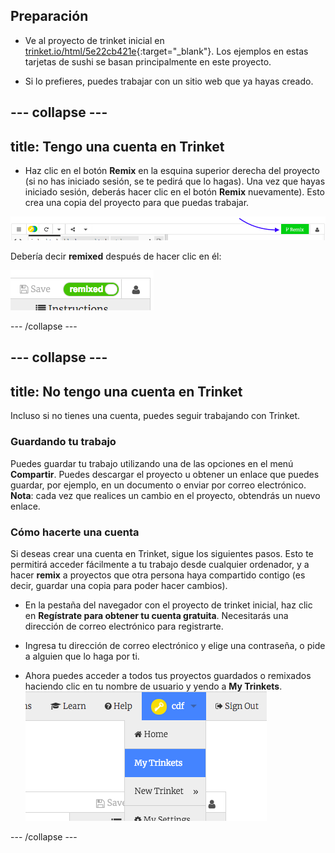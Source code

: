 ## Preparación

- Ve al proyecto de trinket inicial en [trinket.io/html/5e22cb421e](https://trinket.io/html/5e22cb421e){:target="_blank"}. Los ejemplos en estas tarjetas de sushi se basan principalmente en este proyecto.

- Si lo prefieres, puedes trabajar con un sitio web que ya hayas creado.

--- collapse ---
---
title: Tengo una cuenta en Trinket
---

- Haz clic en el botón **Remix** en la esquina superior derecha del proyecto (si no has iniciado sesión, se te pedirá que lo hagas). Una vez que hayas iniciado sesión, deberás hacer clic en el botón **Remix** nuevamente). Esto crea una copia del proyecto para que puedas trabajar. 

![Botón Remix](images/tktRemixButtonArrow.png)

Debería decir **remixed** después de hacer clic en él:

![El botón ahora dice "remixed"](images/tktRemixedSmall.png)

--- /collapse ---

--- collapse ---
---
title: No tengo una cuenta en Trinket
---

Incluso si no tienes una cuenta, puedes seguir trabajando con Trinket.

### Guardando tu trabajo

Puedes guardar tu trabajo utilizando una de las opciones en el menú **Compartir**. Puedes descargar el proyecto u obtener un enlace que puedes guardar, por ejemplo, en un documento o enviar por correo electrónico. **Nota**: cada vez que realices un cambio en el proyecto, obtendrás un nuevo enlace.

### Cómo hacerte una cuenta

Si deseas crear una cuenta en Trinket, sigue los siguientes pasos. Esto te permitirá acceder fácilmente a tu trabajo desde cualquier ordenador, y a hacer **remix** a proyectos que otra persona haya compartido contigo (es decir, guardar una copia para poder hacer cambios).

- En la pestaña del navegador con el proyecto de trinket inicial, haz clic en **Regístrate para obtener tu cuenta gratuita**. Necesitarás una dirección de correo electrónico para registrarte.

- Ingresa tu dirección de correo electrónico y elige una contraseña, o pide a alguien que lo haga por ti.

- Ahora puedes acceder a todos tus proyectos guardados o remixados haciendo clic en tu nombre de usuario y yendo a **My Trinkets**. !["My Trinkets" elemento de menú](images/myTrinketsMenu.png)

--- /collapse ---